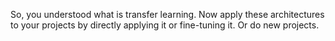 So, you understood what is transfer learning. Now apply these architectures to your projects by directly applying it or fine-tuning it. Or do new projects.
